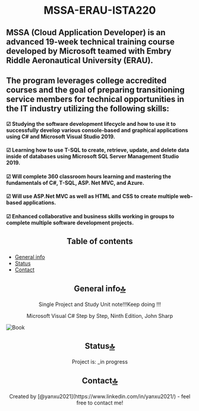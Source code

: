 # <p align ="center"> MSSA-ERAU-ISTA220
## MSSA (Cloud Application Developer) is an advanced 19-week technical training course developed by Microsoft teamed with Embry Riddle Aeronautical University (ERAU). 
## The program leverages college accredited courses and the goal of preparing transitioning service members for technical opportunities in the IT industry utilizing the following skills:
#### ☑ Studying the software development lifecycle and how to use it to successfully develop various console-based and graphical applications using C# and Microsoft Visual Studio 2019.
#### ☑ Learning how to use T-SQL to create, retrieve, update, and delete data inside of databases using Microsoft SQL Server Management Studio 2019.
#### ☑ Will complete 360 classroom hours learning and mastering the fundamentals of C#, T-SQL, ASP. Net MVC, and Azure.
#### ☑ Will use ASP.Net MVC as well as HTML and CSS to create multiple web-based applications.
#### ☑ Enhanced collaborative and business skills working in groups to complete multiple software development projects.

## <p align ="center">Table of contents
* [General info](#general-info)
* [Status](#status)
* [Contact](#contact)

## <p align ="center">  General info[🔝](#table-of-contents) </p> 
<p align ="center">Single Project and Study Unit note!!!Keep doing !!!
<p align ="center">Microsoft Visual C# Step by Step, Ninth Edition, John Sharp
<p align ="center">
  
![Book](https://images-na.ssl-images-amazon.com/images/I/415iwqX-tkL._SX407_BO1,204,203,200_.jpg)
</p>

## <p align ="center"> Status[🔝](#table-of-contents) </p> 
<p align ="center">Project is: _in progress

## <p align ="center"> Contact[🔝](#table-of-contents) </p> 
<p align ="center">Created by [@yanxu2021](https://www.linkedin.com/in/yanxu2021/) - feel free to contact me!
